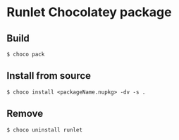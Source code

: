 ﻿# Runlet Chocolatey package

## Build

```
$ choco pack
```

## Install from source

```
$ choco install <packageName.nupkg> -dv -s .
```

## Remove

```
$ choco uninstall runlet
```